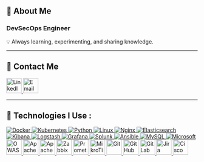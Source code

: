 ## 👋 About Me 
### DevSecOps Engineer
💡 Always learning, experimenting, and sharing knowledge.



--------------------------------





## 📧 Contact Me

<p align="left">
  <a href="https://www.linkedin.com/in/hamedtaromi/" target="_blank" rel="noreferrer">
    <img src="https://img.shields.io/badge/-0A66C2?style=flat&logo=linkedin&logoColor=white" alt="LinkedIn" width="40" height="40"/>
  </a>
  
  <a href="mailto:hamedtaromi8@gmail.com" target="_blank" rel="noreferrer">
    <img src="https://cdn.simpleicons.org/gmail/EA4335" alt="Email" width="40" height="40"/>
  </a>
</p>

-------------------------







## 🔴 Technologies I Use :
<p align="left">
  <a href="https://www.docker.com/" target="_blank" rel="noreferrer">
    <img src="https://img.icons8.com/color/48/docker.png" alt="Docker"/>
  </a>
  <a href="https://kubernetes.io/" target="_blank" rel="noreferrer">
    <img src="https://img.icons8.com/color/48/kubernetes.png" alt="Kubernetes"/>
  </a>
  <a href="https://www.python.org/" target="_blank" rel="noreferrer">
    <img src="https://img.icons8.com/color/48/python.png" alt="Python"/>
  </a>
  <a href="https://www.linux.org/" target="_blank" rel="noreferrer">
    <img src="https://img.icons8.com/color/48/linux.png" alt="Linux"/>
  </a>
  <a href="https://www.nginx.com/" target="_blank" rel="noreferrer">
    <img src="https://img.icons8.com/color/48/nginx.png" alt="Nginx"/>
  </a>
  <a href="https://www.elastic.co/elasticsearch/" target="_blank" rel="noreferrer">
    <img src="https://img.icons8.com/color/48/elasticsearch.png" alt="Elasticsearch"/>
  </a>
  <a href="https://www.elastic.co/kibana/" target="_blank" rel="noreferrer">
    <img src="https://img.icons8.com/color/48/kibana.png" alt="Kibana"/>
  </a>
  <a href="https://www.elastic.co/logstash/" target="_blank" rel="noreferrer">
    <img src="https://img.icons8.com/color/48/logstash.png" alt="Logstash"/>
  </a>
  <a href="https://grafana.com/" target="_blank" rel="noreferrer">
    <img src="https://img.icons8.com/color/48/grafana.png" alt="Grafana"/>
  </a>
  <a href="https://www.splunk.com/" target="_blank" rel="noreferrer">
    <img src="https://img.icons8.com/color/48/splunk.png" alt="Splunk"/>
  </a>
  <a href="https://www.ansible.com/" target="_blank" rel="noreferrer">
    <img src="https://img.icons8.com/color/48/ansible.png" alt="Ansible"/>
  </a>
  <a href="https://www.mysql.com/" target="_blank" rel="noreferrer">
    <img src="https://img.icons8.com/color/48/mysql.png" alt="MySQL"/>
  </a>
      <a href="https://www.microsoft.com/" target="_blank" rel="noreferrer">
    <img src="https://img.icons8.com/color/48/microsoft.png" alt="Microsoft"/>
  </a>
  <a href="https://owasp.org/" target="_blank" rel="noreferrer">
    <img src="https://cdn.simpleicons.org/owasp/000000" alt="OWASP" width="40" height="40"/>
  </a>
  <a href="https://kafka.apache.org/" target="_blank" rel="noreferrer">
    <img src="https://cdn.simpleicons.org/apachekafka/231F20" alt="Apache Kafka" width="40" height="40"/>
  </a>
  <a href="https://httpd.apache.org/" target="_blank" rel="noreferrer">
    <img src="https://cdn.simpleicons.org/apache/D22128" alt="Apache" width="40" height="40"/>
  </a>
   <a href="https://www.zabbix.com/" target="_blank" rel="noreferrer">
    <img src="https://www.vectorlogo.zone/logos/zabbix/zabbix-icon.svg" alt="Zabbix" width="40" height="40"/>
  </a>
  <a href="https://prometheus.io/" target="_blank" rel="noreferrer">
    <img src="https://cdn.simpleicons.org/prometheus/E6522C" alt="Prometheus" width="40" height="40"/>
  </a>
    </a>
  <a href="https://mikrotik.com/" target="_blank" rel="noreferrer">
    <img src="https://cdn.simpleicons.org/mikrotik/FF0000" alt="MikroTik" width="40" height="40"/>
  </a>
  <a href="https://git-scm.com/" target="_blank" rel="noreferrer">
    <img src="https://cdn.simpleicons.org/git/F05032" alt="Git" width="40" height="40"/>
  </a>
  <a href="https://github.com/" target="_blank" rel="noreferrer">
    <img src="https://cdn.simpleicons.org/github/181717" alt="GitHub" width="40" height="40"/>
  </a>
  <a href="https://about.gitlab.com/" target="_blank" rel="noreferrer">
    <img src="https://cdn.simpleicons.org/gitlab/FC6D26" alt="GitLab" width="40" height="40"/>
  </a>
  <a href="https://www.atlassian.com/software/jira" target="_blank" rel="noreferrer">
    <img src="https://cdn.simpleicons.org/jira/0052CC" alt="Jira" width="40" height="40"/>
  </a>
  <a href="https://www.cisco.com/" target="_blank" rel="noreferrer">
    <img src="https://cdn.simpleicons.org/cisco/1BA0D7" alt="Cisco" width="40" height="40"/>
  </a>
</p>
